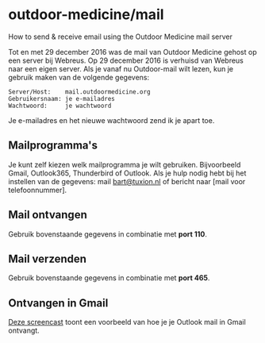 # outdoor-medicine/mail
How to send &amp; receive email using the Outdoor Medicine mail server

Tot en met 29 december 2016 was de mail van Outdoor Medicine gehost op een server bij Webreus. Op 29 december 2016 is verhuisd van Webreus naar een eigen server. Als je vanaf nu Outdoor-mail wilt lezen, kun je gebruik maken van de volgende gegevens:

    Server/Host:    mail.outdoormedicine.org
    Gebruikersnaam: je e-mailadres
    Wachtwoord:     je wachtwoord

Je e-mailadres en het nieuwe wachtwoord zend ik je apart toe.

## Mailprogramma's

Je kunt zelf kiezen welk mailprogramma je wilt gebruiken. Bijvoorbeeld Gmail, Outlook365, Thunderbird of Outlook. Als je hulp nodig hebt bij het instellen van de gegevens: mail [bart@tuxion.nl](mailto:bart@tuxion.nl) of bericht naar [mail voor telefoonnummer].

## Mail ontvangen

Gebruik bovenstaande gegevens in combinatie met **port 110**.

## Mail verzenden

Gebruik bovenstaande gegevens in combinatie met **port 465**.

## Ontvangen in Gmail

[Deze screencast](https://youtu.be/28WqG9r537Y) toont een voorbeeld van hoe je je Outlook mail in Gmail ontvangt.
